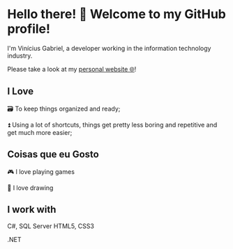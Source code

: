 # Hello there! 👋 Welcome to my GitHub profile!

I'm Vinícius Gabriel, a developer working in the information technology industry.


Please take a look at my [personal website 🌐](https://monambike.github.io)!

## I Love

🗃️ To keep things organized and ready;

⏫ Using a lot of shortcuts, things get pretty less boring and repetitive and get much more easier;

## Coisas que eu Gosto

🎮 I love playing games

🎨 I love drawing

## I work with

C#, SQL Server
HTML5, CSS3

.NET
